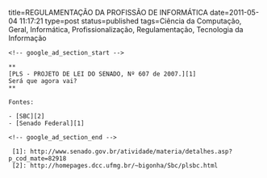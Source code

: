 title=REGULAMENTAÇÃO DA PROFISSÃO DE INFORMÁTICA
date=2011-05-04 11:17:21
type=post
status=published
tags=Ciência da Computação, Geral, Informática, Profissionalização, Regulamentação, Tecnologia da Informação
~~~~~~
<!-- google_ad_section_start -->

**  
[PLS - PROJETO DE LEI DO SENADO, Nº 607 de 2007.][1]  
Será que agora vai?  
**

Fontes: 

- [SBC][2]  
- [Senado Federal][1]

<!-- google_ad_section_end -->

 [1]: http://www.senado.gov.br/atividade/materia/detalhes.asp?p_cod_mate=82918
 [2]: http://homepages.dcc.ufmg.br/~bigonha/Sbc/plsbc.html